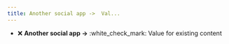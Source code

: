 ```yaml
---
title: Another social app ->  Val...
---
```


* :x: **Another social app ->** :white\_check\_mark: Value for existing content
